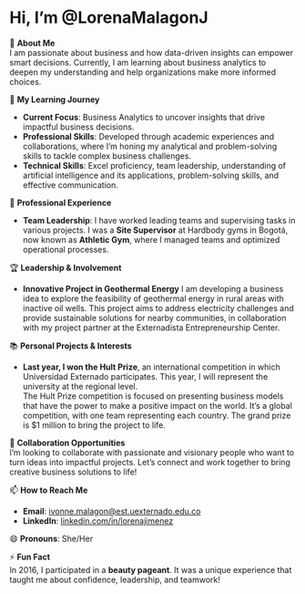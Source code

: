 # **Hi, I’m @LorenaMalagonJ**

👀 **About Me**  
I am passionate about business and how data-driven insights can empower smart decisions. Currently, I am learning about business analytics to deepen my understanding and help organizations make more informed choices.

🌱 **My Learning Journey**  
- **Current Focus**: Business Analytics to uncover insights that drive impactful business decisions.  
- **Professional Skills**: Developed through academic experiences and collaborations, where I’m honing my analytical and problem-solving skills to tackle complex business challenges.  
- **Technical Skills**: Excel proficiency, team leadership, understanding of artificial intelligence and its applications, problem-solving skills, and effective communication.

💼 **Professional Experience**  
- **Team Leadership**: I have worked leading teams and supervising tasks in various projects. I was a **Site Supervisor** at Hardbody gyms in Bogotá, now known as **Athletic Gym**, where I managed teams and optimized operational processes.  

🏆 **Leadership & Involvement**  
- **Innovative Project in Geothermal Energy** I am developing a business idea to explore the feasibility of geothermal energy in rural areas with inactive oil wells. This project aims to address electricity challenges and provide sustainable solutions for nearby communities, in collaboration with my project partner at the Externadista Entrepreneurship Center.

📚 **Personal Projects & Interests**  
- **Last year, I won the Hult Prize**, an international competition in which Universidad Externado participates. This year, I will represent the university at the regional level.  
The Hult Prize competition is focused on presenting business models that have the power to make a positive impact on the world. It’s a global competition, with one team representing each country. The grand prize is $1 million to bring the project to life.

💞️ **Collaboration Opportunities**  
I’m looking to collaborate with passionate and visionary people who want to turn ideas into impactful projects. Let’s connect and work together to bring creative business solutions to life!

📫 **How to Reach Me**  
- **Email**: ivonne.malagon@est.uexternado.edu.co  
- **LinkedIn**: [linkedin.com/in/lorenajimenez](https://www.linkedin.com/in/lorena-jimenez-902978352/)

😄 **Pronouns**: She/Her  

⚡ **Fun Fact**  
In 2016, I participated in a **beauty pageant**. It was a unique experience that taught me about confidence, leadership, and teamwork!

<!---
LorenaMalagonJ/LorenaMalagonJ is a ✨ special ✨ repository because its `README.md` (this file) appears on your GitHub profile.
You can click the Preview link to take a look at your changes.
--->
